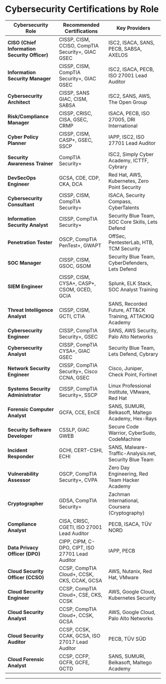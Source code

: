 # Cybersecurity Certifications by Role

| **Cybersecurity Role** | **Recommended Certifications** | **Key Providers** |
|------------------------|--------------------------------|-------------------|
| **CISO (Chief Information Security Officer)** | CISSP, CISM, CCISO, CompTIA Security+, GIAC GSEC | ISC2, ISACA, SANS, PECB, SABSA, AXELOS |
| **Information Security Manager** | CISSP, CISM, CompTIA Security+, GIAC GSEC | ISC2, ISACA, PECB, ISO 27001 Lead Auditor |
| **Cybersecurity Architect** | CISSP, SANS GIAC, CISM, SABSA | ISC2, SANS, AWS, The Open Group |
| **Risk/Compliance Manager** | CISSP, CRISC, CISA, GSEC, CRMP | ISACA, PECB, ISO 27005, DRI International |
| **Cyber Policy Planner** | CISSP, CISM, CASP+, GSEC, SSCP | IAPP, ISC2, ISO 27701 Lead Auditor |
| **Security Awareness Trainer** | CompTIA Security+ | ISC2, Simply Cyber Academy, ICTTF, Cybrary |
| **DevSecOps Engineer** | GCSA, CDE, CDP, CKA, DCA | Red Hat, AWS, Kubernetes, Zero Point Security |
| **Cybersecurity Consultant** | CISSP, CISM, CompTIA Security+ | ISACA, Security Compass, CyberTalents |
| **Information Security Analyst** | CISSP, CompTIA Security+ | Security Blue Team, SOC Core Skills, Lets Defend |
| **Penetration Tester** | OSCP, CompTIA PenTest+, GWAPT | OffSec, PentesterLab, HTB, TCM Security |
| **SOC Manager** | CISSP, CISM, GSOC, GSOM | Security Blue Team, CyberDefenders, Lets Defend |
| **SIEM Engineer** | CISSP, CISM, CYSA+, CASP+, CSOM, GCED, GCIA | Splunk, ELK Stack, SOC Analyst Training |
| **Threat Intelligence Analyst** | CISSP, CISM, GCTI, CTIA | SANS, Recorded Future, ATT&CK Training, ATTACKIQ Academy |
| **Cybersecurity Engineer** | CISSP, CompTIA Security+, GSEC | SANS, AWS Security, Palo Alto Networks |
| **Cybersecurity Analyst** | CISSP, CompTIA CYSA+, GIAC GSEC | Security Blue Team, Lets Defend, Cybrary |
| **Network Security Engineer** | CISSP, CompTIA Security+, Cisco CCNA, GSEC | Cisco, Juniper, Check Point, Fortinet |
| **Systems Security Administrator** | CISSP, CompTIA Security+, SSCP | Linux Professional Institute, VMware, Red Hat |
| **Forensic Computer Analyst** | GCFA, CCE, EnCE | SANS, SUMURI, Belkasoft, Maltego Academy, Hex-Rays |
| **Security Software Developer** | CSSLP, GIAC GWEB | Secure Code Warrior, CyberSudo, CodeMachine |
| **Incident Responder** | GCHI, CERT-CSHI, ECHI | SANS, Malware-Traffic-Analysis.net, Security Blue Team |
| **Vulnerability Assessor** | OSCP, CompTIA Security+, CVPA | Zero Day Engineering, Red Team Hacker Academy |
| **Cryptographer** | GDSA, CompTIA Security+ | Zachman International, Coursera (Cryptography) |
| **Compliance Analyst** | CISA, CRISC, CGETI, ISO 27001 Lead Auditor | PECB, ISACA, TÜV NORD |
| **Data Privacy Officer (DPO)** | CIPP, CIPM, C-DPO, CIPT, ISO 27701 Lead Auditor | IAPP, PECB |
| **Cloud Security Officer (CCSO)** | CCSP, CompTIA Cloud+, CCSK, CKS, CCAK, GCSA | AWS, Nutanix, Red Hat, VMware |
| **Cloud Security Engineer** | CCSP, CompTIA Cloud+, CSE, CKS, CCSK | AWS, Google Cloud, Kubernetes Security |
| **Cloud Security Analyst** | CCSP, CompTIA Cloud+, CCSK, GCSA | AWS, Google Cloud, Palo Alto Networks |
| **Cloud Security Auditor** | CCSP, CCSK, CCAK, GCSA, ISO 27017 Lead Auditor | PECB, TÜV SÜD |
| **Cloud Forensic Analyst** | CCSP, CCFP, GCFR, GCFE, GCTD | SANS, SUMURI, Belkasoft, Maltego Academy |

---
